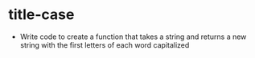 # title-case

* Write code to create a function that takes a string and returns a new string with the first letters of each word capitalized